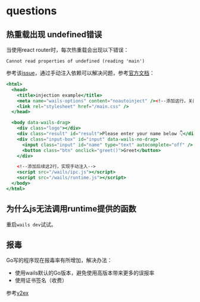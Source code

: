# questions

## 热重载出现 undefined错误

当使用react router时，每次热重载会出现以下错误：

```
Cannot read properties of undefined (reading 'main')
```

参考该[issue](https://github.com/wailsapp/wails/issues/2262)，通过手动注入依赖可以解决问题，参考[官方文档](https://wails.io/docs/guides/frontend/#script-injection)：

```jsx
<html>
  <head>
    <title>injection example</title>
    <meta name="wails-options" content="noautoinject" /><!--添加这行，关闭自动注入-->
    <link rel="stylesheet" href="/main.css" />
  </head>

  <body data-wails-drag>
    <div class="logo"></div>
    <div class="result" id="result">Please enter your name below 👇</div>
    <div class="input-box" id="input" data-wails-no-drag>
      <input class="input" id="name" type="text" autocomplete="off" />
      <button class="btn" onclick="greet()">Greet</button>
    </div>

	<!--添加后续这2行，实现手动注入-->
    <script src="/wails/ipc.js"></script>
    <script src="/wails/runtime.js"></script>
  </body>
</html>
```

## 为什么js无法调用runtime提供的函数

重启`wails dev`试试。

## 报毒

Go写的程序现在报毒率有所增加，解决办法：

- 使用wails默认的Go版本，避免使用高版本带来更多的误报率
- 使用证书签名（收费）

参考[v2ex](https://v2ex.com/t/948678)